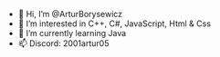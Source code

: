 - 👋 Hi, I’m @ArturBorysewicz
- 👀 I’m interested in C++, C#, JavaScript, Html & Css
- 🌱 I’m currently learning Java
- 📫 Discord: 2001artur05


